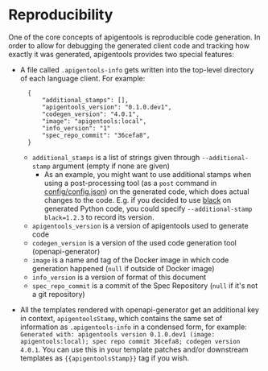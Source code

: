 # Reproducibility

One of the core concepts of apigentools is reproducible code generation. In order to allow for debugging the generated client code and tracking how exactly it was generated, apigentools provides two special features:

* A file called `.apigentools-info` gets written into the top-level directory of each language client. For example:

        {
            "additional_stamps": [],
            "apigentools_version": "0.1.0.dev1",
            "codegen_version": "4.0.1",
            "image": "apigentools:local",
            "info_version": "1"
            "spec_repo_commit": "36cefa8",
        }

    * `additional_stamps` is a list of strings given through `--additional-stamp` argument (empty if none are given)
        * As an example, you might want to use additional stamps when using a post-processing tool (as a `post` command in [config/config.json](spec_repo.md#configconfigjson)) on the generated code, which does actual changes to the code. E.g. if you decided to use [black](https://black.readthedocs.io/en/stable/) on generated Python code, you could specify `--additional-stamp black=1.2.3` to record its version.
    * `apigentools_version` is a version of apigentools used to generate code
    * `codegen_version` is a version of the used code generation tool (openapi-generator)
    * `image` is a name and tag of the Docker image in which code generation happened (`null` if outside of Docker image)
    * `info_version` is a version of format of this document
    * `spec_repo_commit` is a commit of the Spec Repository (`null` if it's not a git repository)

* All the templates rendered with openapi-generator get an additional key in context, `apigentoolsStamp`, which contains the same set of information as `.apigentools-info` in a condensed form, for example: `Generated with: apigentools version 0.1.0.dev1 (image: apigentools:local); spec repo commit 36cefa8; codegen version 4.0.1`. You can use this in your template patches and/or downstream templates as `{{apigentoolsStamp}}` tag if you wish.